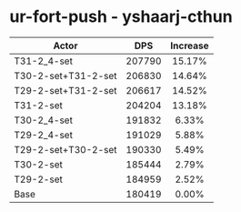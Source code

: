 # ur-fort-push - yshaarj-cthun
| Actor | DPS | Increase |
|---|:---:|:---:|
|T31-2_4-set|207790|15.17%|
|T30-2-set+T31-2-set|206830|14.64%|
|T29-2-set+T31-2-set|206617|14.52%|
|T31-2-set|204204|13.18%|
|T30-2_4-set|191832|6.33%|
|T29-2_4-set|191029|5.88%|
|T29-2-set+T30-2-set|190330|5.49%|
|T30-2-set|185444|2.79%|
|T29-2-set|184959|2.52%|
|Base|180419|0.00%|
